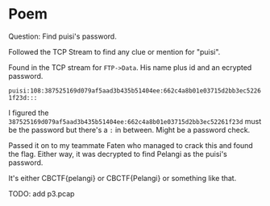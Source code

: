 # Poem

Question: Find puisi's password.

Followed the TCP Stream to find any clue or mention for "puisi".

Found in the TCP stream for `FTP->Data`. His name plus id and an ecrypted password.

`puisi:108:387525169d079af5aad3b435b51404ee:662c4a8b01e03715d2bb3ec52261f23d:::`

I figured the `387525169d079af5aad3b435b51404ee:662c4a8b01e03715d2bb3ec52261f23d` must be the password but there's a `:` in between. Might be a password check.

Passed it on to my teammate Faten who managed to crack this and found the flag. Either way, it was decrypted to find Pelangi as the puisi's password.

It's either CBCTF{pelangi} or CBCTF{Pelangi} or something like that.

TODO: add p3.pcap
